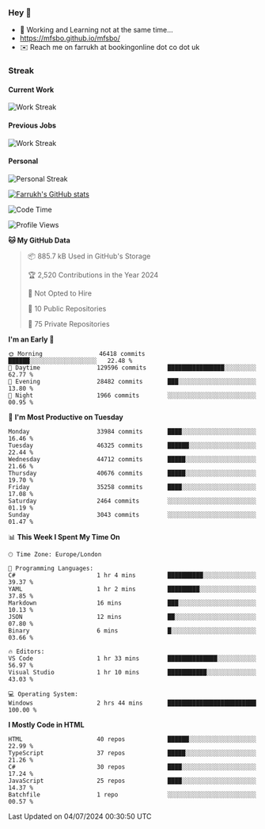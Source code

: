 ### Hey 👋

- 🏃 Working and Learning not at the same time...
- https://mfsbo.github.io/mfsbo/
- ✉️ Reach me on farrukh at bookingonline dot co dot uk

### Streak
#### Current Work
![Work Streak](https://streak-stats.demolab.com/?user=mfsbo)
#### Previous Jobs
![Work Streak](https://streak-stats.demolab.com/?user=farrukhcw)
#### Personal
![Personal Streak](https://streak-stats.demolab.com/?user=farrukhsubhani)

[![Farrukh's GitHub stats](https://github-readme-stats.vercel.app/api?username=mfsbo&hide=stars&count_private=true)](https://github.com/mfsbo/)

<!--START_SECTION:waka-->
![Code Time](http://img.shields.io/badge/Code%20Time-644%20hrs%2053%20mins-blue)

![Profile Views](http://img.shields.io/badge/Profile%20Views-0-blue)

**🐱 My GitHub Data** 

> 📦 885.7 kB Used in GitHub's Storage 
 > 
> 🏆 2,520 Contributions in the Year 2024
 > 
> 🚫 Not Opted to Hire
 > 
> 📜 10 Public Repositories 
 > 
> 🔑 75 Private Repositories 
 > 
**I'm an Early 🐤** 

```text
🌞 Morning                46418 commits       ██████░░░░░░░░░░░░░░░░░░░   22.48 % 
🌆 Daytime                129596 commits      ████████████████░░░░░░░░░   62.77 % 
🌃 Evening                28482 commits       ███░░░░░░░░░░░░░░░░░░░░░░   13.80 % 
🌙 Night                  1966 commits        ░░░░░░░░░░░░░░░░░░░░░░░░░   00.95 % 
```
📅 **I'm Most Productive on Tuesday** 

```text
Monday                   33984 commits       ████░░░░░░░░░░░░░░░░░░░░░   16.46 % 
Tuesday                  46325 commits       ██████░░░░░░░░░░░░░░░░░░░   22.44 % 
Wednesday                44712 commits       █████░░░░░░░░░░░░░░░░░░░░   21.66 % 
Thursday                 40676 commits       █████░░░░░░░░░░░░░░░░░░░░   19.70 % 
Friday                   35258 commits       ████░░░░░░░░░░░░░░░░░░░░░   17.08 % 
Saturday                 2464 commits        ░░░░░░░░░░░░░░░░░░░░░░░░░   01.19 % 
Sunday                   3043 commits        ░░░░░░░░░░░░░░░░░░░░░░░░░   01.47 % 
```


📊 **This Week I Spent My Time On** 

```text
🕑︎ Time Zone: Europe/London

💬 Programming Languages: 
C#                       1 hr 4 mins         ██████████░░░░░░░░░░░░░░░   39.37 % 
YAML                     1 hr 2 mins         █████████░░░░░░░░░░░░░░░░   37.85 % 
Markdown                 16 mins             ███░░░░░░░░░░░░░░░░░░░░░░   10.13 % 
JSON                     12 mins             ██░░░░░░░░░░░░░░░░░░░░░░░   07.80 % 
Binary                   6 mins              █░░░░░░░░░░░░░░░░░░░░░░░░   03.66 % 

🔥 Editors: 
VS Code                  1 hr 33 mins        ██████████████░░░░░░░░░░░   56.97 % 
Visual Studio            1 hr 10 mins        ███████████░░░░░░░░░░░░░░   43.03 % 

💻 Operating System: 
Windows                  2 hrs 44 mins       █████████████████████████   100.00 % 
```

**I Mostly Code in HTML** 

```text
HTML                     40 repos            ██████░░░░░░░░░░░░░░░░░░░   22.99 % 
TypeScript               37 repos            █████░░░░░░░░░░░░░░░░░░░░   21.26 % 
C#                       30 repos            ████░░░░░░░░░░░░░░░░░░░░░   17.24 % 
JavaScript               25 repos            ████░░░░░░░░░░░░░░░░░░░░░   14.37 % 
Batchfile                1 repo              ░░░░░░░░░░░░░░░░░░░░░░░░░   00.57 % 
```




 Last Updated on 04/07/2024 00:30:50 UTC
<!--END_SECTION:waka-->
<!--
**mfsbo/mfsbo** is a ✨ _special_ ✨ repository because its `README.md` (this file) appears on your GitHub profile.

Here are some ideas to get you started:

- 🔭 I’m currently working on ...
- 🌱 I’m currently learning ...
- 👯 I’m looking to collaborate on ...
- 🤔 I’m looking for help with ...
- 💬 Ask me about ...
- 📫 How to reach me: ...
- 😄 Pronouns: ...
- ⚡ Fun fact: ...
-->
